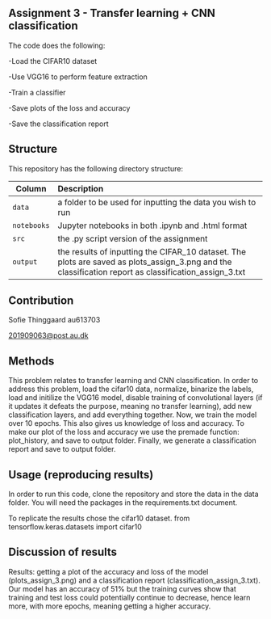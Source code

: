 ## Assignment 3 - Transfer learning + CNN classification
The code does the following:

-Load the CIFAR10 dataset

-Use VGG16 to perform feature extraction

-Train a classifier

-Save plots of the loss and accuracy

-Save the classification report



## Structure

This repository has the following directory structure:

| Column | Description|
|--------|:-----------|
```data```| a folder to be used for inputting the data you wish to run
```notebooks``` | Jupyter notebooks in both .ipynb and .html format
```src``` | the .py script version of the assignment
```output``` | the results of inputting the CIFAR_10 dataset. The plots are saved as plots_assign_3.png and the classification report as classification_assign_3.txt

## Contribution

Sofie Thinggaard au613703

201909063@post.au.dk

## Methods

This problem relates to transfer learning and CNN classification. In order to address this problem, load the cifar10 data, normalize, binarize the labels, load and initilize the VGG16 model, disable training of convolutional layers (if it updates it defeats the purpose, meaning no transfer learning), add new classification layers, and add everything together. Now, we train the model over 10 epochs. This also gives us knowledge of loss and accuracy. To make our plot of the loss and accuracy we use the premade function: plot_history, and save to output folder. Finally, we generate a classification report and save to output folder.


## Usage (reproducing results)

In order to run this code, clone the repository and store the data in the data folder. You will need the packages in the requirements.txt document.

To replicate the results chose the cifar10 dataset. from tensorflow.keras.datasets import cifar10

## Discussion of results

Results: getting a plot of the accuracy and loss of the model (plots_assign_3.png) and a classification report (classification_assign_3.txt). Our model has an accuracy of 51% but the training curves show that training and test loss could potentially continue to decrease, hence learn more, with more epochs, meaning getting a higher accuracy. 
